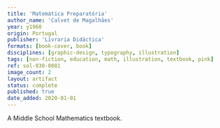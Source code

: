 ```yaml
---
title: 'Matemática Preparatória'
author_name: 'Calvet de Magalhães'
year: y1960
origin: Portugal
publisher: 'Livraria Didáctica'
formats: [book-cover, book]
disciplines: [graphic-design, typography, illustration]
tags: [non-fiction, education, math, illustration, textbook, pink]
ref: sol-030-0081
image_count: 2
layout: artifact
status: complete
published: true
date_added: 2020-01-01
---
```

A Middle School Mathematics textbook.
